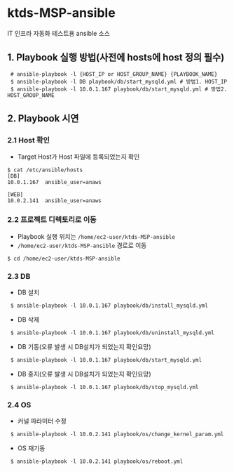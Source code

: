 # ktds-MSP-ansible
IT 인프라 자동화 테스트용 ansible 소스

## 1. Playbook 실행 방법(사전에 hosts에 host 정의 필수)

```shell
 # ansible-playbook -l {HOST_IP or HOST_GROUP_NAME} {PLAYBOOK_NAME} 
 $ ansible-playbook -l DB playbook/db/start_mysqld.yml # 방법1. HOST_IP 
 $ ansible-playbook -l 10.0.1.167 playbook/db/start_mysqld.yml # 방법2. HOST_GROUP_NAME
```

## 2. Playbook 시연
### 2.1 Host 확인
 * Target Host가 Host 파일에 등록되었는지 확인
```shell
$ cat /etc/ansible/hosts 
[DB]
10.0.1.167	ansible_user=anaws

[WEB]
10.0.2.141	ansible_user=anaws
```

### 2.2 프로젝트 디렉토리로 이동
* Playbook 실행 위치는 `/home/ec2-user/ktds-MSP-ansible`
* `/home/ec2-user/ktds-MSP-ansible` 경로로 이동

```shell
$ cd /home/ec2-user/ktds-MSP-ansible
```

### 2.3 DB 

 * DB 설치
```shell
 $ ansible-playbook -l 10.0.1.167 playbook/db/install_mysqld.yml
```

 * DB 삭제

```shell
 $ ansible-playbook -l 10.0.1.167 playbook/db/uninstall_mysqld.yml
```

 * DB 기동(오류 발생 시 DB설치가 되었는지 확인요망)

```shell
 $ ansible-playbook -l 10.0.1.167 playbook/db/start_mysqld.yml
```

 * DB 중지(오류 발생 시 DB설치가 되었는지 확인요망)

```shell
 $ ansible-playbook -l 10.0.1.167 playbook/db/stop_mysqld.yml
```

### 2.4 OS

 * 커널 파라미터 수정

```shell
 $ ansible-playbook -l 10.0.2.141 playbook/os/change_kernel_param.yml
```

 * OS 재기동

```shell
 $ ansible-playbook -l 10.0.2.141 playbook/os/reboot.yml
```


